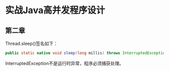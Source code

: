 # 实战Java高并发程序设计

## 第二章
Thread.sleep()签名如下：<br/>
```java
public static native void sleep(long millis) throws InterruptedException; 
```
InterruptedException不是运行时异常，程序必须捕获处理。
